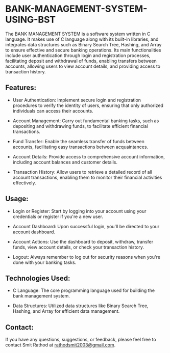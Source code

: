# BANK-MANAGEMENT-SYSTEM-USING-BST


The BANK MANAGEMENT SYSTEM is a software system written in C language. It makes use of C language along with its built-in libraries, and integrates data structures such as Binary Search Tree, Hashing, and Array to ensure effective and secure banking operations. Its main functionalities include user authentication through login and registration processes, facilitating deposit and withdrawal of funds, enabling transfers between accounts, allowing users to view account details, and providing access to transaction history.

## Features:
- User Authentication: Implement secure login and registration procedures to verify the identity of users, ensuring that only authorized individuals can access their accounts.

- Account Management: Carry out fundamental banking tasks, such as depositing and withdrawing funds, to facilitate efficient financial transactions.

- Fund Transfer: Enable the seamless transfer of funds between accounts, facilitating easy transactions between acquaintances.

- Account Details: Provide access to comprehensive account information, including account balances and customer details.

- Transaction History: Allow users to retrieve a detailed record of all account transactions, enabling them to monitor their financial activities effectively.

## Usage:

- Login or Register: Start by logging into your account using your credentials or register if you're a new user.

- Account Dashboard: Upon successful login, you'll be directed to your account dashboard.

- Account Actions: Use the dashboard to deposit, withdraw, transfer funds, view account details, or check your transaction history.

- Logout: Always remember to log out for security reasons when you're done with your banking tasks.

## Technologies Used:

- C Language: The core programming language used for building the bank management system.

- Data Structures: Utilized data structures like Binary Search Tree, Hashing, and Array for efficient data management.

## Contact:
If you have any questions, suggestions, or feedback, please feel free to contact Smit Rathod at rathodsmit2003@gmail.com.



